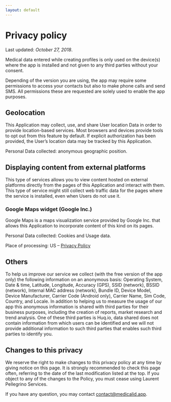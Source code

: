 ```yaml
---
layout: default
---
```

# Privacy policy

Last updated: _October 27, 2018_.

Medical data entered while creating profiles is only used on the device(s) where the app is installed and not given to any third parties without your consent.

Depending of the version you are using, the app may require some permissions to access your contacts but also to make phone calls and send SMS. All permissions these are requested are solely used to enable the app purposes.

## Geolocation

This Application may collect, use, and share User location Data in order to provide location-based services. Most browsers and devices provide tools to opt out from this feature by default. If explicit authorization has been provided, the User’s location data may be tracked by this Application.

Personal Data collected: anonymous geographic position.

## Displaying content from external platforms

This type of services allows you to view content hosted on external platforms directly from the pages of this Application and interact with them. This type of service might still collect web traffic data for the pages where the service is installed, even when Users do not use it.

### Google Maps widget (Google Inc.)

Google Maps is a maps visualization service provided by Google Inc. that allows this Application to incorporate content of this kind on its pages.

Personal Data collected: Cookies and Usage data.

Place of processing: US – [Privacy Policy](https://www.google.com/intl/en/policies/privacy/)

## Others

To help us improve our service we collect (with the free version of the app only) the following information on an anonymous basis: Operating System, Date & time, Latitude, Longitude, Accuracy (GPS), SSID (network), BSSID (network), Internal MAC address (network), Bundle ID, Device Model, Device Manufacturer, Carrier Code (Android only), Carrier Name, Sim Code, Country, and Locale. In addition to helping us to measure the usage of our app this anonymous information is shared with third parties for their business purposes, including the creation of reports, market research and trend analysis. One of these third parties is Huq.io, data shared does not contain information from which users can be identified and we will not provide additional information to such third parties that enables such third parties to identify you.

## Changes to this privacy

We reserve the right to make changes to this privacy policy at any time by giving notice on this page. It is strongly recommended to check this page often, referring to the date of the last modification listed at the top. If you object to any of the changes to the Policy, you must cease using Laurent Pellegrino Services.

If you have any question, you may contact <a href="contact@medicalid.app">contact@medicalid.app</a>.
